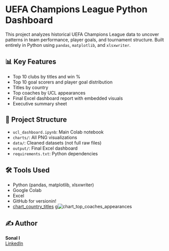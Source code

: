 # UEFA Champions League Python Dashboard 

This project analyzes historical UEFA Champions League data to uncover patterns in team performance, player goals, and tournament structure. Built entirely in Python using `pandas`, `matplotlib`, and `xlsxwriter`.

## 📊 Key Features

- Top 10 clubs by titles and win %
- Top 10 goal scorers and player goal distribution
- Titles by country
- Top coaches by UCL appearances
- Final Excel dashboard report with embedded visuals
- Executive summary sheet

## 📁 Project Structure

- `ucl_dashboard.ipynb`: Main Colab notebook
- `charts/`: All PNG visualizations
- `data/`: Cleaned datasets (not full raw files)
- `output/`: Final Excel dashboard
- `requirements.txt`: Python dependencies

## 🛠 Tools Used

- Python (pandas, matplotlib, xlsxwriter)
- Google Colab
- Excel
- GitHub for versionin!
- [chart_country_titles](https://github.com/user-attachments/assets/0c02623c-76cf-4076-b494-eda629d1ddfe)
g![chart_top_coaches_appearances](https://github.com/user-attachments/assets/089223d8-0dad-4fe0-a74c-a432f5008fcd)

## ✍️ Author

**Sonal I**  
[LinkedIn](https://www.linkedin.com/in/sonal-i-719251196)


